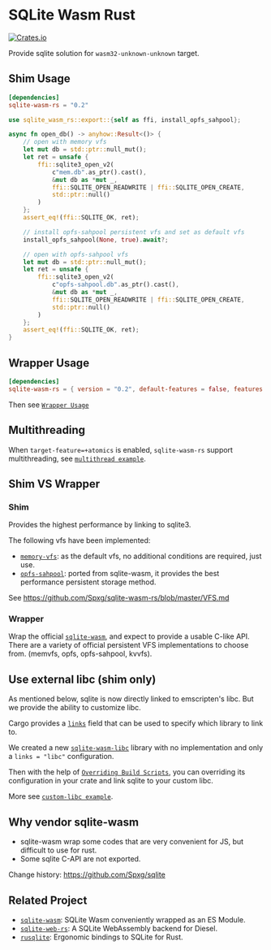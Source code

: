 # SQLite Wasm Rust

[![Crates.io](https://img.shields.io/crates/v/sqlite-wasm-rs.svg)](https://crates.io/crates/sqlite-wasm-rs)

Provide sqlite solution for `wasm32-unknown-unknown` target.

## Shim Usage

```toml
[dependencies]
sqlite-wasm-rs = "0.2"
```

```rust
use sqlite_wasm_rs::export::{self as ffi, install_opfs_sahpool};

async fn open_db() -> anyhow::Result<()> {
    // open with memory vfs
    let mut db = std::ptr::null_mut();
    let ret = unsafe {
        ffi::sqlite3_open_v2(
            c"mem.db".as_ptr().cast(),
            &mut db as *mut _,
            ffi::SQLITE_OPEN_READWRITE | ffi::SQLITE_OPEN_CREATE,
            std::ptr::null()
        )
    };
    assert_eq!(ffi::SQLITE_OK, ret);

    // install opfs-sahpool persistent vfs and set as default vfs
    install_opfs_sahpool(None, true).await?;

    // open with opfs-sahpool vfs
    let mut db = std::ptr::null_mut();
    let ret = unsafe {
        ffi::sqlite3_open_v2(
            c"opfs-sahpool.db".as_ptr().cast(),
            &mut db as *mut _,
            ffi::SQLITE_OPEN_READWRITE | ffi::SQLITE_OPEN_CREATE,
            std::ptr::null()
        )
    };
    assert_eq!(ffi::SQLITE_OK, ret);
}
```

## Wrapper Usage

```toml
[dependencies]
sqlite-wasm-rs = { version = "0.2", default-features = false, features = ["wrapper"] }
```

Then see [`Wrapper Usage`](https://github.com/Spxg/sqlite-wasm-rs/blob/bc5285fe6d2f3a4e5eb946f5d0500fa26714f5ab/README.md#usage)

## Multithreading

When `target-feature=+atomics` is enabled, `sqlite-wasm-rs` support multithreading, see [`multithread example`](https://github.com/Spxg/sqlite-wasm-rs/tree/master/examples/multithreading).

## Shim VS Wrapper

### Shim

Provides the highest performance by linking to sqlite3.

The following vfs have been implemented:

* [`memory-vfs`](https://github.com/Spxg/sqlite-wasm-rs/blob/master/sqlite-wasm-rs/src/shim/vfs/memory.rs): as the default vfs, no additional conditions are required, just use.
* [`opfs-sahpool`](https://github.com/Spxg/sqlite-wasm-rs/blob/master/sqlite-wasm-rs/src/shim/vfs/sahpool.rs): ported from sqlite-wasm, it provides the best performance persistent storage method.

See <https://github.com/Spxg/sqlite-wasm-rs/blob/master/VFS.md>

### Wrapper

Wrap the official [`sqlite-wasm`](https://github.com/sqlite/sqlite-wasm), and expect to provide a usable C-like API. There are a variety of official persistent VFS implementations to choose from. (memvfs, opfs, opfs-sahpool, kvvfs).

## Use external libc (shim only)

As mentioned below, sqlite is now directly linked to emscripten's libc. But we provide the ability to customize libc.

Cargo provides a [`links`](https://doc.rust-lang.org/cargo/reference/manifest.html#the-links-field) field that can be used to specify which library to link to.

We created a new [`sqlite-wasm-libc`](https://github.com/Spxg/sqlite-wasm-rs/tree/master/sqlite-wasm-libc) library with no implementation and only a `links = "libc"` configuration.

Then with the help of [`Overriding Build Scripts`](https://doc.rust-lang.org/cargo/reference/build-scripts.html#overriding-build-scripts), you can overriding its configuration in your crate and link sqlite to your custom libc.

More see [`custom-libc example`](https://github.com/Spxg/sqlite-wasm-rs/tree/master/examples/custom-libc).

## Why vendor sqlite-wasm

* sqlite-wasm wrap some codes that are very convenient for JS, but difficult to use for rust.
* Some sqlite C-API are not exported.

Change history: <https://github.com/Spxg/sqlite>

## Related Project

* [`sqlite-wasm`](https://github.com/sqlite/sqlite-wasm): SQLite Wasm conveniently wrapped as an ES Module.
* [`sqlite-web-rs`](https://github.com/xmtp/sqlite-web-rs): A SQLite WebAssembly backend for Diesel.
* [`rusqlite`](https://github.com/rusqlite/rusqlite): Ergonomic bindings to SQLite for Rust.
